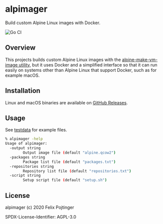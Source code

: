 # alpimager

Build custom Alpine Linux images with Docker.

![Go CI](https://github.com/pojntfx/alpimager/workflows/Go%20CI/badge.svg)

## Overview

This projects builds custom Alpine Linux images with the [alpine-make-vm-image utility](https://github.com/alpinelinux/alpine-make-vm-image), but it uses Docker and a simplified interface so that it can run easily on systems other than Alpine Linux that support Docker, such as for example macOS.

## Installation

Linux and macOS binaries are available on [GitHub Releases](https://github.com/pojntfx/alpimager/releases).

## Usage

See [testdata](testdata) for example files.

```bash
% alpimager -help
Usage of alpimager:
  -output string
        Output image file (default "alpine.qcow2")
  -packages string
        Package list file (default "packages.txt")
  -repositories string
        Repository list file (default "repositories.txt")
  -script string
        Setup script file (default "setup.sh")
```

## License

alpimager (c) 2020 Felix Pojtinger

SPDX-License-Identifier: AGPL-3.0
